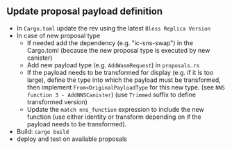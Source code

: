 ## Update proposal payload definition

- In `Cargo.toml` update the rev using the latest `Bless Replica Version`
- In case of new proposal type
  - If needed add the dependency (e.g. "ic-sns-swap") in the Cargo.toml (because the new proposal type is executed by new canister)
  - Add new payload type (e.g. `AddWasmRequest`) in `proposals.rs`
  - If the payload needs to be transformed for display (e.g. if it is too large), define the type into which the payload must be transformed, then implement `From<OriginalPayloadType` for this new type.
    (see `NNS function 3 - AddNNSCanister`) (use `Trimmed` suffix to define transformed version)
  - Update the `match nns_function` expression to include the new function (use either identity or transform depending on if the payload needs to be transformed).
- Build: `cargo build`
- deploy and test on available proposals
